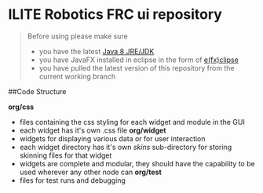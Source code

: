ILITE Robotics FRC ui repository
===========================
>Before using please make sure
>
> - you have the latest [Java 8 JRE/JDK](http://www.oracle.com/technetwork/java/javase/downloads/jdk8-downloads-2133151.html)
> - you have JavaFX installed in eclipse in the form of [e(fx)clipse](http://www.eclipse.org/efxclipse/index.html)
> - you have pulled the latest version of this repository from the current working branch

##Code Structure

**org/css**
 - files containing the css styling for each widget and module in the GUI
 - each widget has it's own .css file
**org/widget**
 - widgets for displaying various data or for user interaction
 - each widget directory has it's own *skins* sub-directory for storing skinning files for that widget
 - widgets are complete and modular, they should have the capability to be used wherever any other node can
**org/test**
 - files for test runs and debugging